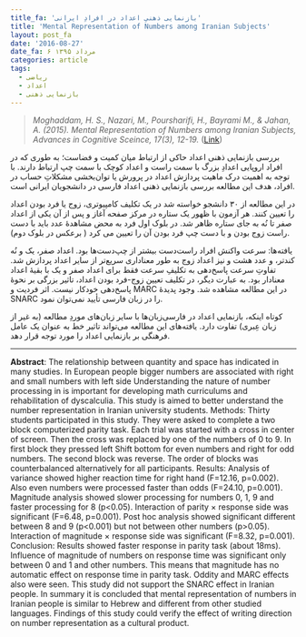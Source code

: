 ```yaml
---
title_fa: 'بازنمایی ذهنیِ اعداد در افرادِ ایرانی'
title: 'Mental Representation of Numbers among Iranian Subjects'
layout: post_fa
date: '2016-08-27'
date_fa: ۶ مرداد ۱۳۹۵
categories: article
tags:
  - ریاضی
  - اعداد
  - بازنمایی ذهنی
---
```



<blockquote style="direction:ltr">
<i>Moghaddam, H. S., Nazari, M., Poursharifi, H., Bayrami M., & Jahan, A. (2015). Mental Representation of Numbers among Iranian Subjects, Advances in Cognitive Sceince, 17(3), 12-19.</i> (<a href="http://www.iricss.org/fa/Publications/QuarterlyJournal/1394/Fall/02.pdf">Link</a>)
</blockquote>

بررسی بازنمایی ذهنی اعداد حاکی از ارتباط میان کمیت و فضاست؛ به طوری که در افراد اروپایی اعدادِ بزرگ با سمت راست و اعداد کوچک با سمت چپ ارتباط دارند. با توجه به اهمیت درک ماهیت پردازش اعداد در پرورش یا توان‌بخشی مشکلاتِ حساب در افراد، هدف این مطالعه بررسی بازنمایی ذهنی اعداد فارسی در دانشجویان ایرانی است.

<!--more-->

در این مطالعه از ۳۰ دانشجو خواسته شد در یک تکلیف کامپیوتری، زوج یا فرد بودن اعداد را تعیین کنند. هر آزمون با ظهور یک ستاره در مرکز صفحه آغاز و پس از آن یکی از اعداد صفر تا نُه به جای ستاره ظاهر شد. در بلوک اول فرد به محض مشاهدهٔ عدد باید با دست راست زوج بودن و با دست چپ فرد بودن آن را تعیین می کرد ( برعکس در بلوک دوم).

یافته‌ها: سرعت واکنش افراد راست‌دست بیشتر از چپ‌دست‌ها بود. اعداد صفر، یک و نُه کندتر، و عدد هشت و نیز اعداد زوج به طور معناداری سریع‌تر از سایر اعداد پردازش شد. تفاوتِ سرعت پاسخ‌دهی به تکلیفِ سرعت فقط برای اعداد صفر و یک با بقیهٔ اعداد معنادار بود. به عبارت دیگر، در تکلیف تعیین زوج-فرد بودن اعداد، تاثیر بزرگی بر نحوهٔ پاسخ‌دهی خودکار نیست. اثر
فردیت و MARC در این مطالعه مشاهده شد. وجود پدیدهٔ SNARC را در زبان فارسی تأیید نمی‌توان نمود.

کوتاه اینکه، بازنمایی اعداد در فارسی‌زبان‌ها با سایر زبان‌های موردِ مطالعه (به غیر از زبان عِبری) تفاوت دارد. یافته‌های این مطالعه می‌تواند تاثیر خط به عنوان یک عامل فرهنگی بر بازنمایی اعداد را مورد توجه قرار دهد.

---

<div style="direction:ltr">
<strong>Abstract</strong>: The relationship between quantity and space has indicated in many studies. In European people bigger numbers are associated with right and small numbers with left side Understanding the nature of number processing in is important for developing math curriculums and rehabilitation of dyscalculia. This study is aimed to better understand the number representation in Iranian university students. Methods: Thirty students participated in this study. They were asked to complete a two block computerized parity task. Each trial was started with a cross in center of screen. Then the cross was replaced by one of the numbers of 0 to 9. In first block they pressed left Shift bottom for even numbers and right for odd numbers. The second block was reverse. The order of blocks was counterbalanced alternatively for all participants. Results: Analysis of variance showed higher reaction time for right hand (F=12.16, p=0.002). Also even
numbers were processed faster than odds (F=24.10, p=0.001). Magnitude analysis showed slower processing for numbers 0, 1, 9 and faster processing for 8 (p<0.05). Interaction of parity × response side was significant (F=6.48, p=0.001). Post hoc analysis showed significant different between 8 and 9 (p<0.001) but not between other numbers (p>0.05). Interaction of magnitude × response side was significant (F=8.32, p=0.001). Conclusion: Results showed faster response in parity task (about 18ms). Influence of magnitude of numbers on response time was significant only between 0 and 1 and other numbers. This means that magnitude has no automatic effect on response time in parity task. Oddity and MARC effects also were seen. This study did not support the SNARC effect in Iranian people. In summary it is concluded that mental representation of numbers in Iranian people is similar to Hebrew and different from other studied languages. Findings of this study could verify the effect of writing direction on number representation as a cultural product.

</div> <!-- /.ltr -->
